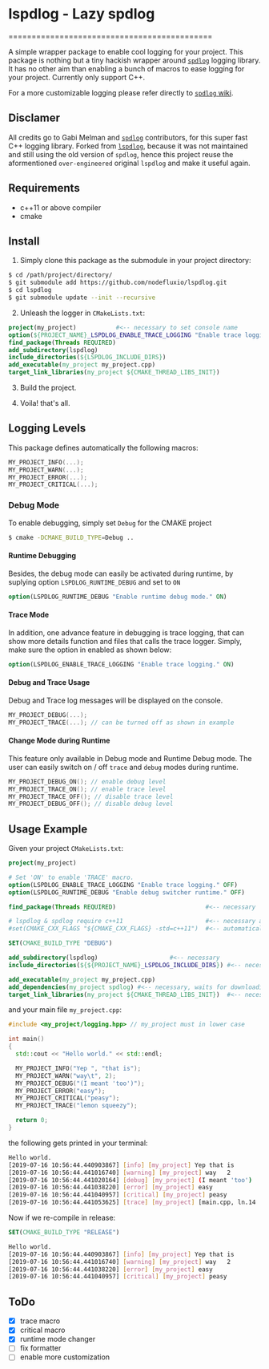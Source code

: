 # lspdlog - Lazy spdlog

============================================

A simple wrapper package to enable cool logging for your project. This package is nothing but a tiny hackish wrapper around [`spdlog`](https://github.com/gabime/spdlog) logging library. It has no other aim than enabling a bunch of macros to ease logging for your project. Currently only support C++.

For a more customizable logging please refer directly to [`spdlog` wiki](https://github.com/gabime/spdlog/wiki/1.-QuickStart).

## Disclamer

All credits go to Gabi Melman and [`spdlog`](https://github.com/gabime/spdlog) contributors, for this super fast C++ logging library. Forked from [`lspdlog`](https://github.com/artivis/lspdlog), because it was not maintained and still using the old version of `spdlog`, hence this project reuse the aformentioned `over-engineered` original `lspdlog` and make it useful again.

## Requirements

- c++11 or above compiler
- cmake

## Install

1. Simply clone this package as the submodule in your project directory:

```bash
$ cd /path/project/directory/
$ git submodule add https://github.com/nodefluxio/lspdlog.git
$ cd lspdlog
$ git submodule update --init --recursive
```

2. Unleash the logger in `CMakeLists.txt`:

```cmake
project(my_project)           #<-- necessary to set console name
option(${PROJECT_NAME}_LSPDLOG_ENABLE_TRACE_LOGGING "Enable trace logging." OFF)
find_package(Threads REQUIRED)
add_subdirectory(lspdlog)
include_directories(${LSPDLOG_INCLUDE_DIRS})
add_executable(my_project my_project.cpp)
target_link_libraries(my_project ${CMAKE_THREAD_LIBS_INIT})
```

3. Build the project.

4. Voila! that's all.

## Logging Levels

This package defines automatically the following macros:

```cpp
MY_PROJECT_INFO(...);
MY_PROJECT_WARN(...);
MY_PROJECT_ERROR(...);
MY_PROJECT_CRITICAL(...);
```

### Debug Mode

To enable debugging, simply set `Debug` for the CMAKE project

```bash
$ cmake -DCMAKE_BUILD_TYPE=Debug ..
```

#### Runtime Debugging

Besides, the debug mode can easily be activated during runtime, by suplying option `LSPDLOG_RUNTIME_DEBUG` and set to `ON`

```cmake
option(LSPDLOG_RUNTIME_DEBUG "Enable runtime debug mode." ON)
```

#### Trace Mode

In addition, one advance feature in debugging is trace logging, that can show more details function and files that calls the trace logger. Simply, make sure the option in enabled as shown below:

```cmake
option(LSPDLOG_ENABLE_TRACE_LOGGING "Enable trace logging." ON)
```

#### Debug and Trace Usage

Debug and Trace log messages will be displayed on the console.

```cpp
MY_PROJECT_DEBUG(...);
MY_PROJECT_TRACE(...); // can be turned off as shown in example
```

#### Change Mode during Runtime

This feature only available in Debug mode and Runtime Debug mode. The user can easily switch on / off `trace` and `debug` modes during runtime.

```cpp
MY_PROJECT_DEBUG_ON(); // enable debug level
MY_PROJECT_TRACE_ON(); // enable trace level
MY_PROJECT_TRACE_OFF(); // disable trace level
MY_PROJECT_DEBUG_OFF(); // disable debug level
```

## Usage Example

Given your project `CMakeLists.txt`:

```cmake
project(my_project)

# Set 'ON' to enable 'TRACE' macro.
option(LSPDLOG_ENABLE_TRACE_LOGGING "Enable trace logging." OFF)
option(LSPDLOG_RUNTIME_DEBUG "Enable debug switcher runtime." OFF)

find_package(Threads REQUIRED)                         #<-- necessary

# lspdlog & spdlog require c++11                       #<-- necessary and
#set(CMAKE_CXX_FLAGS "${CMAKE_CXX_FLAGS} -std=c++11")  #<-- automatically set

SET(CMAKE_BUILD_TYPE "DEBUG")

add_subdirectory(lspdlog)                    #<-- necessary
include_directories(${${PROJECT_NAME}_LSPDLOG_INCLUDE_DIRS}) #<-- necessary

add_executable(my_project my_project.cpp)
add_dependencies(my_project spdlog) #<-- necessary, waits for downloading spdlog
target_link_libraries(my_project ${CMAKE_THREAD_LIBS_INIT})  #<-- necessary
```

and your main file `my_project.cpp`:

```cpp
#include <my_project/logging.hpp> // my_project must in lower case

int main()
{
  std::cout << "Hello world." << std::endl;

  MY_PROJECT_INFO("Yep ", "that is");
  MY_PROJECT_WARN("way\t", 2);
  MY_PROJECT_DEBUG("(I meant 'too')");
  MY_PROJECT_ERROR("easy");
  MY_PROJECT_CRITICAL("peasy");
  MY_PROJECT_TRACE("lemon squeezy");

  return 0;
}
```

the following gets printed in your terminal:

```bash
Hello world.
[2019-07-16 10:56:44.440903867] [info] [my_project] Yep that is
[2019-07-16 10:56:44.441016740] [warning] [my_project] way   2
[2019-07-16 10:56:44.441020164] [debug] [my_project] (I meant 'too')
[2019-07-16 10:56:44.441038220] [error] [my_project] easy
[2019-07-16 10:56:44.441040957] [critical] [my_project] peasy
[2019-07-16 10:56:44.441053625] [trace] [my_project] [main.cpp, ln.14 : main()] lemon squeezy
```

Now if we re-compile in release:

```cmake
SET(CMAKE_BUILD_TYPE "RELEASE")
```

```bash
Hello world.
[2019-07-16 10:56:44.440903867] [info] [my_project] Yep that is
[2019-07-16 10:56:44.441016740] [warning] [my_project] way   2
[2019-07-16 10:56:44.441038220] [error] [my_project] easy
[2019-07-16 10:56:44.441040957] [critical] [my_project] peasy
```

## ToDo

- [x] trace macro
- [x] critical macro
- [x] runtime mode changer
- [ ] fix formatter
- [ ] enable more customization
